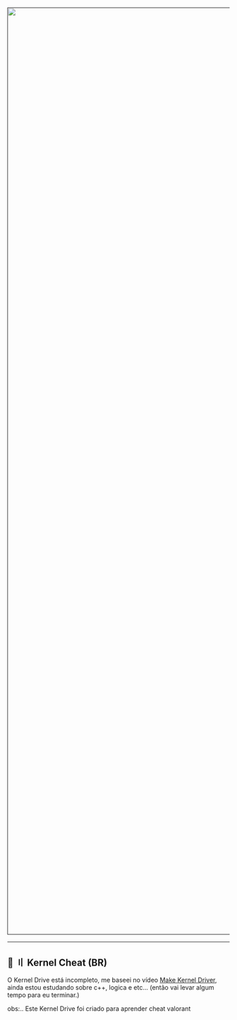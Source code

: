 <a href="">
    <h3 align="center">
        <img src="https://imgur.com/ingnUwX.png" width="2100"><br>
    </h3>
</a>

---

## <a id="setup"></a> 📁 〢 Kernel Cheat (BR)

O Kernel Drive está incompleto, me baseei no vídeo [Make Kernel Driver](https://youtube.com/playlist?list=PLQURoBilKBnwa3gPTTl1hlNCHYU8CI0HR), ainda estou estudando sobre c++, logica e etc... (então vai levar algum tempo para eu terminar.)

obs:.. Este Kernel Drive foi criado para aprender cheat valorant
<br>
